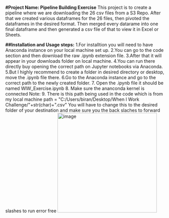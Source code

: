 **#Project Name: Pipeline Building Exercise**
This project is to create a pipeline where we are downloading the 26 csv files from a S3 Repo.
After that we created various dataframes for the 26 files, then pivoted the dataframes in the desired format.
Then merged every datarame into one final dataframe and then generated a csv file of that to view it in Excel or Sheets.

**##Installation and Usage steps:**
1.For installtion you will need to have Anaconda instance on your local machine set up.
2.You can go to the code section and then download the raw .ipynb extension file.
3.After that it will appear in your downloads folder on local machine. 
4.You can run there directly buy opening the correct path on Jupyter notebooks via Anaconda.
5.But I highly recommend to create a folder in desired directory or desktop, move the .ipynb file there.
6.Go to the Anaconda instance and go to the correct path to the newly created folder.
7. Open the .ipynb file it should be named WIW_Exercise.ipynb
8. Make sure the ananconda kernel is connected
Note:
9. There is this path being used in the code which is from my local machine 
  path = "C:/Users/biran/Desktop/When I Work Challenge/"+str(char)+".csv"
  You will have to change this to the desired folder of your destination and make sure you the back slaches to forward slashes to run error free 
<img width="310" alt="image" src="https://github.com/biranat/WiW/assets/158207359/ab5749f4-3223-4e94-b367-68be91a92360">
